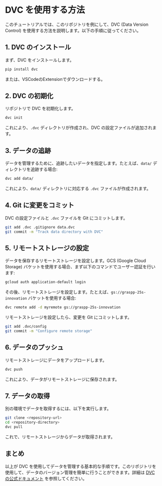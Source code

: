 # DVC を使用する方法

このチュートリアルでは、このリポジトリを例にして、DVC (Data Version Control) を使用する方法を説明します。以下の手順に従ってください。

## 1. DVC のインストール

まず、DVC をインストールします。

```bash
pip install dvc
```
または、VSCodeのExtensionでダウンロードする。

## 2. DVC の初期化

リポジトリで DVC を初期化します。

```bash
dvc init
```

これにより、`.dvc` ディレクトリが作成され、DVC の設定ファイルが追加されます。

## 3. データの追跡

データを管理するために、追跡したいデータを指定します。たとえば、`data/` ディレクトリを追跡する場合:

```bash
dvc add data/
```

これにより、`data/` ディレクトリに対応する `.dvc` ファイルが作成されます。

## 4. Git に変更をコミット

DVC の設定ファイルと `.dvc` ファイルを Git にコミットします。

```bash
git add .dvc .gitignore data.dvc
git commit -m "Track data directory with DVC"
```

## 5. リモートストレージの設定

データを保存するリモートストレージを設定します。GCS (Google Cloud Storage) バケットを使用する場合、まず以下のコマンドでユーザー認証を行います:

```bash
gcloud auth application-default login
```

その後、リモートストレージを設定します。たとえば、`gs://graspp-25s-innovation` バケットを使用する場合:

```bash
dvc remote add -d myremote gs://graspp-25s-innovation
```


リモートストレージを設定したら、変更を Git にコミットします。

```bash
git add .dvc/config
git commit -m "Configure remote storage"
```

## 6. データのプッシュ

リモートストレージにデータをアップロードします。

```bash
dvc push
```

これにより、データがリモートストレージに保存されます。

## 7. データの取得

別の環境でデータを取得するには、以下を実行します。

```bash
git clone <repository-url>
cd <repository-directory>
dvc pull
```

これで、リモートストレージからデータが取得されます。

## まとめ

以上が DVC を使用してデータを管理する基本的な手順です。このリポジトリを使用して、データのバージョン管理を簡単に行うことができます。詳細は [DVC の公式ドキュメント](https://dvc.org/doc) を参照してください。  